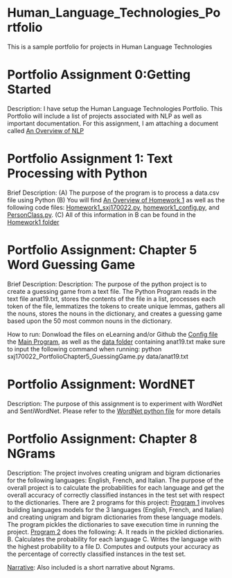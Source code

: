 # Human_Language_Technologies_Portfolio
This is a sample portfolio for projects in Human Language Technologies

# Portfolio Assignment 0:Getting Started
Description: I have setup the Human Language Technologies Portfolio. This Portfolio will include a list of projects associated with NLP as well as important documentation.
For this assignment, I am attaching a document called
[An Overview of NLP](https://github.com/surajjanakiraman/Human_Language_Technologies_Portfolio/blob/main/sxj170022PortfolioAssignment0GettingStarted/sxj170022An%20Overview%20of%20NLP.pdf)


# Portfolio Assignment 1: Text Processing with Python
Brief Description:
(A) The purpose of the program is to process a data.csv file using
Python
(B) You will find [An Overview of Homework 1](https://github.com/surajjanakiraman/Human_Language_Technologies_Portfolio/blob/main/sxj170022PortfolioAssignment1/Overview%20of%20Homework1.txt) as well as
the following code files: [Homework1_sxj170022.py](https://github.com/surajjanakiraman/Human_Language_Technologies_Portfolio/blob/main/sxj170022PortfolioAssignment1/Homework1_sxj170022.py), [homework1_config.py](https://github.com/surajjanakiraman/Human_Language_Technologies_Portfolio/blob/main/sxj170022PortfolioAssignment1/homework1_config.py), and [PersonClass.py](https://github.com/surajjanakiraman/Human_Language_Technologies_Portfolio/blob/main/sxj170022PortfolioAssignment1/PersonClass.py).
(C) All of this information in B can be found in the [Homework1 folder](https://github.com/surajjanakiraman/Human_Language_Technologies_Portfolio/tree/main/sxj170022PortfolioAssignment1)


# Portfolio Assignment: Chapter 5 Word Guessing Game
Brief Description:
Description: The purpose of the python project is to create a guessing game from a text file. The Python Program reads in the text file anat19.txt, stores the contents of the file in a list,
 processes each token of the file, lemmatizes the tokens to create unique lemmas, gathers all the nouns,
stores the nouns in the dictionary, and creates a guessing game based upon the 50 most common nouns in the dictionary.

How to run: Donwload the files on eLearning and/or Github the
[Config file](https://github.com/surajjanakiraman/Human_Language_Technologies_Portfolio/blob/main/sxj170022_PortfolioChapter5_GuessingGame/PortfolioChapter5_GuessingGame_config.py)
the [Main Program](https://github.com/surajjanakiraman/Human_Language_Technologies_Portfolio/blob/main/sxj170022_PortfolioChapter5_GuessingGame/sxj170022_PortfolioChapter5_GuessingGame.py), as well as the [data folder](https://github.com/surajjanakiraman/Human_Language_Technologies_Portfolio/tree/main/sxj170022_PortfolioChapter5_GuessingGame/data) containing anat19.txt
 make sure to input the following command when running:
 python sxj170022_PortfolioChapter5_GuessingGame.py data/anat19.txt

# Portfolio Assignment: WordNET
Description: The purpose of this assignment is to experiment with
WordNet and SentiWordNet.
Please refer to the [WordNet python file](https://github.com/surajjanakiraman/Human_Language_Technologies_Portfolio/blob/main/sxj170022_AssignmentWordnet.ipynb) for more details

# Portfolio Assignment: Chapter 8 NGrams
Description: The project involves creating unigram and bigram dictionaries for the following languages: English, French, and Italian. The purpose of the overall project is to calculate the probabilities for each language and get the overall accuracy of correctly classified instances in the test set with respect to the dictionaries.
There are 2 programs for this project:
[Program 1](https://github.com/surajjanakiraman/Human_Language_Technologies_Portfolio/blob/main/sxj170022_PortfolioAssignment_NGrams/program1.py) involves building languages models for the 3 languages (English, French, and Italian) and creating unigram and bigram dictionaries from these language models. The program pickles the dictionaries to save execution time in running the project.
[Program 2](https://github.com/surajjanakiraman/Human_Language_Technologies_Portfolio/blob/main/sxj170022_PortfolioAssignment_NGrams/program2.py) does the following:
 A. It reads in the pickled dictionaries.
 B. Calculates the probability for each language
 C. Writes the language with the highest probability to a file
 D. Computes and outputs your accuracy as the percentage of correctly classified instances in the test set.

 [Narrative](https://github.com/surajjanakiraman/Human_Language_Technologies_Portfolio/blob/main/sxj170022_PortfolioAssignment_NGrams/Ngrams.pdf): Also included is a short narrative about Ngrams.

 

